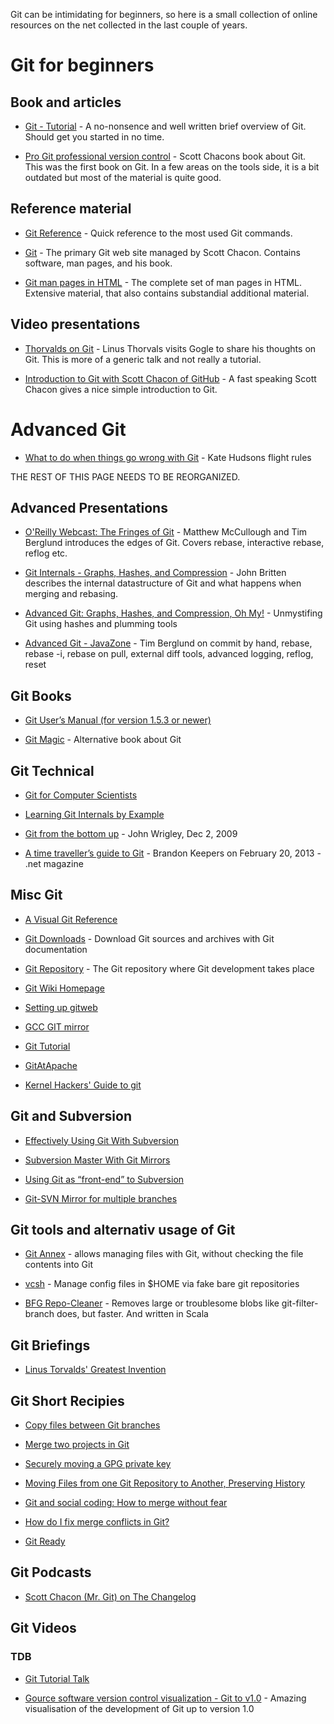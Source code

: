 
Git can be intimidating for beginners, so here is a small collection
of online resources on the net collected in the last couple of years.

# Git for beginners


## Book and articles

* [Git - Tutorial](http://www.vogella.com/tutorials/Git/article.html) - A 
    no-nonsence and well written brief overview of Git. Should get
    you started in no time.

* [Pro Git professional version control](http://book.git-scm.com/) -
    Scott Chacons book about Git. This was the first book on Git. In a
    few areas on the tools side, it is a bit outdated but most of the
    material is quite good.

## Reference material

* [Git Reference](http://gitref.org/index.html) - Quick reference to the most used Git commands.

* [Git](http://git-scm.com/) - The primary Git web site managed by Scott Chacon. Contains software, man pages, and his book.

* [Git man pages in HTML](https://www.kernel.org/pub/software/scm/git/docs/) - The complete set of man pages in HTML. Extensive material, that also contains substandial additional material.

## Video presentations


* [Thorvalds on Git](http://www.youtube.com/watch?v=4XpnKHJAok8) -
  Linus Thorvals visits Gogle to share his thoughts on Git. This is
  more of a generic talk and not really a tutorial.

* [Introduction to Git with Scott Chacon of
  GitHub](http://www.youtube.com/watch?v=ZDR433b0HJY) - A fast speaking Scott Chacon gives a nice simple introduction to Git.


# Advanced Git

* [What to do when things go wrong with Git](https://github.com/k88hudson/git-flight-rules) - Kate Hudsons flight rules

THE REST OF THIS PAGE NEEDS TO BE REORGANIZED.

 

## Advanced Presentations


* [O'Reilly Webcast: The Fringes of
  Git](http://www.youtube.com/watch?v=qh-R0-7Ii_U) - Matthew
  McCullough and Tim Berglund introduces the edges of Git. Covers
  rebase, interactive rebase, reflog etc. 

* [Git Internals - Graphs, Hashes, and
  Compression](http://youtu.be/I-lGyn3PHP4) - John Britten describes
  the internal datastructure of Git and what happens when merging and
  rebasing.

* [Advanced Git: Graphs, Hashes, and Compression, Oh
  My!](http://www.youtube.com/watch?v=ig5E8CcdM9g) - Unmystifing Git
  using hashes and plumming tools

* [Advanced Git -
  JavaZone](http://www.youtube.com/watch?v=slmajVnC9yE) - Tim Berglund
  on commit by hand, rebase, rebase -i, rebase on pull, external diff
  tools, advanced logging, reflog, reset



## Git Books



* [Git User’s Manual (for version 1.5.3 or
    newer)](http://schacon.github.com/git/user-manual.html)

* [Git Magic](http://www-cs-students.stanford.edu/~blynn/gitmagic/) -
    Alternative book about Git


## Git Technical


* [Git for Computer Scientists](http://eagain.net/articles/git-for-computer-scientists/)

* [Learning Git Internals by
    Example](http://teohm.github.com/blog/2011/05/30/learning-git-internals-by-example/)

* [Git from the bottom
    up](http://ftp.newartisans.com/pub/git.from.bottom.up.pdf) - John
    Wrigley, Dec 2, 2009

* [A time traveller’s guide to Git](http://www.netmagazine.com/features/time-travellers-guide-git) - Brandon Keepers on February 20, 2013 - .net magazine

## Misc Git


* [A Visual Git Reference](http://marklodato.github.io/visual-git-guide/index-en.html)

* [Git Downloads](https://www.kernel.org/pub/software/scm/git/) - Download Git sources and archives with Git documentation

* [Git Repository](http://git.kernel.org/?p=git/git.git;a=summary) -
  The Git repository where Git development takes place

* [Git Wiki Homepage](https://git.wiki.kernel.org/index.html)

* [Setting up gitweb](https://wincent.com/wiki/Setting_up_gitweb)

* [GCC GIT mirror](http://gcc.gnu.org/wiki/GitMirror)

* [Git Tutorial](http://www.gromacs.org/Developer_Zone/Git/Git_Tutorial)

* [GitAtApache](http://wiki.apache.org/general/GitAtApache)

* [Kernel Hackers' Guide to git](http://linux.yyz.us/git-howto.html)

## Git and Subversion


* [Effectively Using Git With
  Subversion](http://www.viget.com/extend/effectively-using-git-with-subversion/)

* [Subversion Master With Git
  Mirrors](http://kris.me.uk/2010/10/01/svn-master-with-git-mirrors.html)

* [Using Git as “front-end” to
  Subversion](http://xliska.wordpress.com/2011/06/26/using-git-as-front-end-to-subversion/)

* [Git-SVN Mirror for multiple
    branches](http://blog.tfnico.com/2010/11/git-svn-mirror-for-multiple-branches.html)

## Git tools and alternativ usage of Git


* [Git Annex](http://git-annex.branchable.com/) - allows managing
  files with Git, without checking the file contents into Git

* [vcsh](https://github.com/RichiH/vcsh) - Manage config files in
  \$HOME via fake bare git repositories

* [BFG Repo-Cleaner](http://rtyley.github.io/bfg-repo-cleaner/) - Removes large or troublesome blobs like git-filter-branch does, but faster. And written in Scala

## Git Briefings


* [Linus Torvalds' Greatest Invention](http://perl.plover.com/classes/git/)

## Git Short Recipies


* [Copy files between Git
  branches](http://xliska.wordpress.com/2010/09/22/copy-files-between-git-branches/)

* [Merge two projects in
  Git](http://xliska.wordpress.com/2010/09/29/how-to-merge-two-projects-not-a-subtree-method/)

* [Securely moving a GPG private
  key](http://xliska.wordpress.com/2011/12/06/securely-moving-a-gpg-private-key/)

* [Moving Files from one Git Repository to Another, Preserving
  History](http://gbayer.com/development/moving-files-from-one-git-repository-to-another-preserving-history/)

* [Git and social coding: How to merge without
  fear](http://blog.springsource.org/2010/12/21/git-and-social-coding-how-to-merge-without-fear/)

* [How do I fix merge conflicts in
  Git?](http://stackoverflow.com/questions/161813/how-do-i-fix-merge-conflicts-in-git)

* [Git Ready](http://gitready.com/)


## Git Podcasts

* [Scott Chacon (Mr. Git) on The
  Changelog](http://thechangelog.com/post/3445186374/episode-0-4-9-git-showoff-and-xbox-kinect-with-scott-cha)



## Git Videos





### TDB

* [Git Tutorial
    Talk](http://excess.org/article/2008/07/ogre-git-tutorial/)

* [Gource software version control visualization - Git to
    v1.0](http://www.youtube.com/watch?v=GTMC3g2Xy8c) - Amazing
    visualisation of the development of Git up to version 1.0

